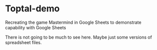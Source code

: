 # Toptal-demo
Recreating the game Mastermind in Google Sheets to demonstrate capability with Google Sheets

There is not going to be much to see here. Maybe just some versions of spreadsheet files.
